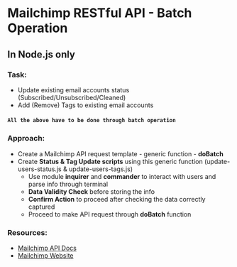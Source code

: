 # Mailchimp RESTful API - Batch Operation
## In Node.js only

### Task:
* Update existing email accounts status (Subscribed/Unsubscribed/Cleaned)
* Add (Remove) Tags to existing email accounts
#### `All the above have to be done through batch operation`

### Approach:
* Create a Mailchimp API request template - generic function - **doBatch**
* Create **Status & Tag Update scripts** using this generic function (update-users-status.js & update-users-tags.js)
  * Use module **inquirer** and **commander** to interact with users and parse info through terminal
  * **Data Validity Check** before storing the info
  * **Confirm Action** to proceed after checking the data correctly captured
  * Proceed to make API request through **doBatch** function


### Resources:  
* [Mailchimp API Docs](https://developer.mailchimp.com/documentation/mailchimp/reference/overview/)
* [Mailchimp Website](http://mailchimp.com/)


